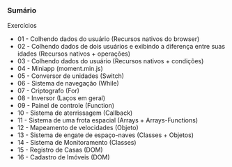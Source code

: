 ### Sumário

Exercícios

* 01 - Colhendo dados do usuário (Recursos nativos do browser)
* 02 - Colhendo dados de dois usuários e exibindo a diferença entre suas idades (Recursos nativos + operações)
* 03 - Colhendo dados do usuário (Recursos nativos + condições) 
* 04 - Miniapp (moment.min.js)
* 05 - Conversor de unidades (Switch)
* 06 - Sistema de navegação (While)
* 07 - Criptografo (For)
* 08 - Inversor (Laços em geral)
* 09 - Painel de controle (Function)
* 10 - Sistema de aterrissagem (Callback)
* 11 - Sistema de uma frota espacial (Arrays + Arrays-Functions)
* 12 - Mapeamento de velocidades (Objeto)
* 13 - Sistema de engate de espaço-naves (Classes + Objetos)
* 14 - Sistema de Monitoramento (Classes)
* 15 - Registro de Casas (DOM)
* 16 - Cadastro de Imóveis (DOM)
